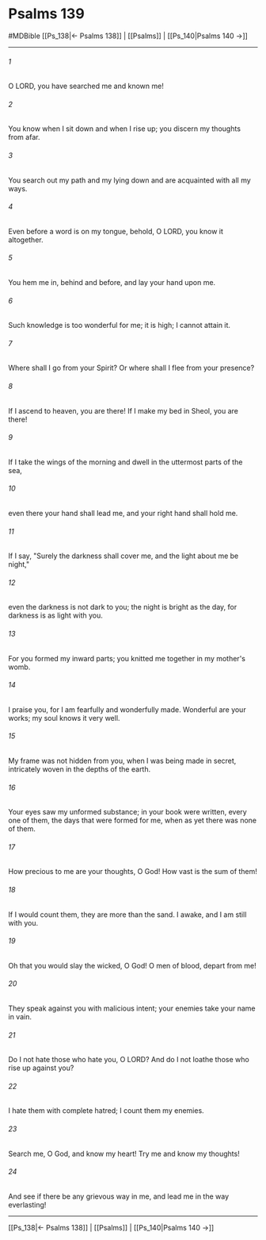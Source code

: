 # Psalms 139
#MDBible
[[Ps_138|← Psalms 138]] | [[Psalms]] | [[Ps_140|Psalms 140 →]]

***

###### 1 

O LORD, you have searched me and known me! 

###### 2 

You know when I sit down and when I rise up; you discern my thoughts from afar. 

###### 3 

You search out my path and my lying down and are acquainted with all my ways. 

###### 4 

Even before a word is on my tongue, behold, O LORD, you know it altogether. 

###### 5 

You hem me in, behind and before, and lay your hand upon me. 

###### 6 

Such knowledge is too wonderful for me; it is high; I cannot attain it. 

###### 7 

Where shall I go from your Spirit? Or where shall I flee from your presence? 

###### 8 

If I ascend to heaven, you are there! If I make my bed in Sheol, you are there! 

###### 9 

If I take the wings of the morning and dwell in the uttermost parts of the sea, 

###### 10 

even there your hand shall lead me, and your right hand shall hold me. 

###### 11 

If I say, "Surely the darkness shall cover me, and the light about me be night," 

###### 12 

even the darkness is not dark to you; the night is bright as the day, for darkness is as light with you. 

###### 13 

For you formed my inward parts; you knitted me together in my mother's womb. 

###### 14 

I praise you, for I am fearfully and wonderfully made. Wonderful are your works; my soul knows it very well. 

###### 15 

My frame was not hidden from you, when I was being made in secret, intricately woven in the depths of the earth. 

###### 16 

Your eyes saw my unformed substance; in your book were written, every one of them, the days that were formed for me, when as yet there was none of them. 

###### 17 

How precious to me are your thoughts, O God! How vast is the sum of them! 

###### 18 

If I would count them, they are more than the sand. I awake, and I am still with you. 

###### 19 

Oh that you would slay the wicked, O God! O men of blood, depart from me! 

###### 20 

They speak against you with malicious intent; your enemies take your name in vain. 

###### 21 

Do I not hate those who hate you, O LORD? And do I not loathe those who rise up against you? 

###### 22 

I hate them with complete hatred; I count them my enemies. 

###### 23 

Search me, O God, and know my heart! Try me and know my thoughts! 

###### 24 

And see if there be any grievous way in me, and lead me in the way everlasting! 

***

[[Ps_138|← Psalms 138]] | [[Psalms]] | [[Ps_140|Psalms 140 →]]
